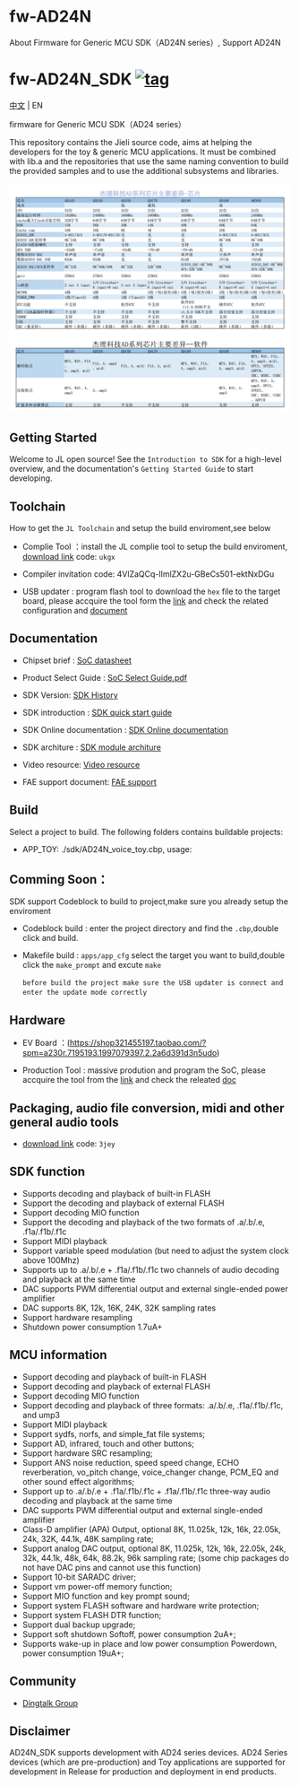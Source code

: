 # fw-AD24N
About Firmware for Generic MCU SDK（AD24N series）, Support AD24N

[tag download]:https://github.com/Jieli-Tech/AD24N/tags
[tag_badgen]:https://img.shields.io/github/v/tag/Jieli-Tech/fw-AD24N?style=plastic&labelColor=ffffff&color=informational&label=Tag&

# fw-AD24N_SDK   [![tag][tag_badgen]][tag download]

[中文](./README.md) | EN

firmware for Generic MCU SDK（AD24 series）

This repository contains the Jieli source code, aims at helping the developers for the toy & generic MCU applications.
It must be combined with lib.a and the repositories that use the same
naming convention to build the provided samples and to use the additional
subsystems and libraries.

![Alt](jl_ad_chip.png)

Getting Started
------------

Welcome to JL open source! See the `Introduction to SDK` for a high-level overview,
and the documentation's `Getting Started Guide` to start developing.

Toolchain
------------

How to get the `JL Toolchain` and setup the build enviroment,see below

* Complie Tool ：install the JL complie tool to setup the build enviroment, [download link](https://pan.baidu.com/s/1f5pK7ZaBNnvbflD-7R22zA) code: `ukgx`
* Compiler invitation code: 4VlZaQCq-lImlZX2u-GBeCs501-ektNxDGu

* USB updater : program flash tool to download the `hex` file to the target board, please accquire the tool form the [link](https://item.taobao.com/item.htm?spm=a1z10.1-c-s.w4004-22883854875.5.504d246bXKwyeH&id=620295020803) and check the related configuration and [document](.doc/stuff/ISD_CONFIG.INI配置文件说明.pdf)


Documentation
------------

* Chipset brief : [SoC datasheet](./doc)

* Product Select Guide : [SoC Select Guide.pdf](./doc杰理科技32位AD系列语音MCU选型表.pdf)

* SDK Version: [SDK History](./doc/AD24N_SDK_发布版本信息.pdf)

* SDK introduction : [SDK quick start guide](./doc/AD24N_SDK手册_v1.0.pdf)

* SDK Online documentation : [SDK Online documentation](https://doc.zh-jieli.com/AD24/zh-cn/master/index.html)

* SDK architure : [SDK module architure ](./doc/)

* Video resource: [Video resource](https://space.bilibili.com/3493277347088769/dynamic)

* FAE support document: [FAE support](https://gitee.com/jieli-tech_fae/fw-jl)

Build
-------------
Select a project to build. The following folders contains buildable projects:

* APP_TOY: ./sdk/AD24N_voice_toy.cbp, usage: 


Comming Soon：
-------------

SDK support Codeblock to build to project,make sure you already setup the enviroment

* Codeblock build : enter the project directory and find the `.cbp`,double click and build.

* Makefile build : `apps/app_cfg` select the target you want to build,double click the `make_prompt` and excute `make`

  `before build the project make sure the USB updater is connect and enter the update mode correctly`


Hardware
-------------

* EV Board ：(https://shop321455197.taobao.com/?spm=a230r.7195193.1997079397.2.2a6d391d3n5udo)

* Production Tool : massive prodution and program the SoC, please accquire the tool from the [link](https://item.taobao.com/item.htm?spm=a1z10.1-c-s.w4004-22883854875.8.504d246bXKwyeH&id=620941819219) and check the releated [doc](./doc/stuff/烧写器使用说明文档.pdf)

Packaging, audio file conversion, midi and other general audio tools
-------------

* [download link](https://pan.baidu.com/s/1ajzBF4BFeiRFpDF558ER9w#list/path=%2F) code: `3jey`
  
SDK function
-------------
* Supports decoding and playback of built-in FLASH
* Support the decoding and playback of external FLASH
* Support decoding MIO function
* Support the decoding and playback of the two formats of .a/.b/.e, .f1a/.f1b/.f1c
* Support MIDI playback
* Support variable speed modulation (but need to adjust the system clock above 100Mhz)
* Supports up to .a/.b/.e + .f1a/.f1b/.f1c two channels of audio decoding and playback at the same time
* DAC supports PWM differential output and external single-ended power amplifier
* DAC supports 8K, 12k, 16K, 24K, 32K sampling rates
* Support hardware resampling
* Shutdown power consumption 1.7uA+
  
MCU information
-------------
* Support decoding and playback of built-in FLASH
* Support decoding and playback of external FLASH
* Support decoding MIO function
* Support decoding and playback of three formats: .a/.b/.e, .f1a/.f1b/.f1c, and ump3
* Support MIDI playback
* Support sydfs, norfs, and simple_fat file systems;
* Support AD, infrared, touch and other buttons;
* Support hardware SRC resampling;
* Support ANS noise reduction, speed speed change, ECHO reverberation, vo_pitch change, voice_changer change, PCM_EQ and other sound effect algorithms;
* Support up to .a/.b/.e + .f1a/.f1b/.f1c + .f1a/.f1b/.f1c three-way audio decoding and playback at the same time
* DAC supports PWM differential output and external single-ended amplifier
* Class-D amplifier (APA) Output, optional 8K, 11.025k, 12k, 16k, 22.05k, 24k, 32K, 44.1k, 48K sampling rate;
* Support analog DAC output, optional 8K, 11.025k, 12k, 16k, 22.05k, 24k, 32k, 44.1k, 48k, 64k, 88.2k, 96k sampling rate; (some chip packages do not have DAC pins and cannot use this function)
* Support 10-bit SARADC driver;
* Support vm power-off memory function;
* Support MIO function and key prompt sound;
* Support system FLASH software and hardware write protection;
* Support system FLASH DTR function;
* Support dual backup upgrade;
* Support soft shutdown Softoff, power consumption 2uA+;
* Supports wake-up in place and low power consumption Powerdown, power consumption 19uA+;

Community
--------------

* [Dingtalk Group](./doc/stuff/dingtalk.jpg)

Disclaimer
------------

AD24N_SDK supports development with AD24 series devices.
AD24 Series devices (which are pre-production) and Toy applications are supported for development in Release for production and deployment in end products.

